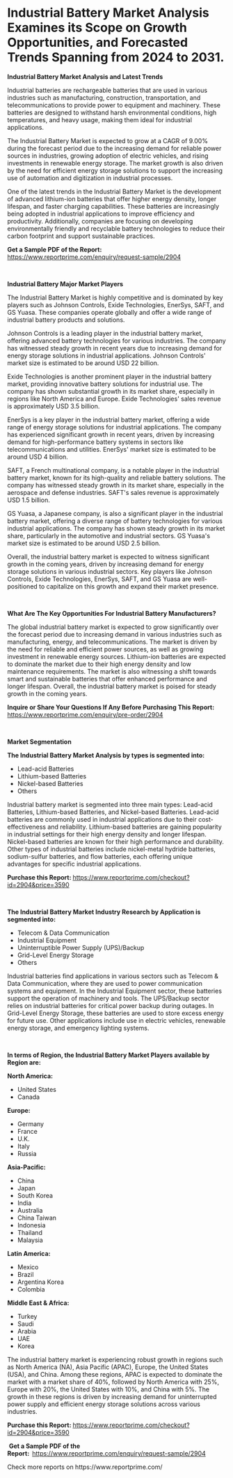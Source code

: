 <p><h1>Industrial Battery Market Analysis Examines its Scope on Growth Opportunities, and Forecasted Trends Spanning from 2024 to 2031.</h1></p><p><strong>Industrial Battery Market Analysis and Latest Trends</strong></p>
<p><p>Industrial batteries are rechargeable batteries that are used in various industries such as manufacturing, construction, transportation, and telecommunications to provide power to equipment and machinery. These batteries are designed to withstand harsh environmental conditions, high temperatures, and heavy usage, making them ideal for industrial applications.</p><p>The Industrial Battery Market is expected to grow at a CAGR of 9.00% during the forecast period due to the increasing demand for reliable power sources in industries, growing adoption of electric vehicles, and rising investments in renewable energy storage. The market growth is also driven by the need for efficient energy storage solutions to support the increasing use of automation and digitization in industrial processes.</p><p>One of the latest trends in the Industrial Battery Market is the development of advanced lithium-ion batteries that offer higher energy density, longer lifespan, and faster charging capabilities. These batteries are increasingly being adopted in industrial applications to improve efficiency and productivity. Additionally, companies are focusing on developing environmentally friendly and recyclable battery technologies to reduce their carbon footprint and support sustainable practices.</p></p>
<p><strong>Get a Sample PDF of the Report:&nbsp;</strong> <a href="https://www.reportprime.com/enquiry/request-sample/2904">https://www.reportprime.com/enquiry/request-sample/2904</a></p>
<p>&nbsp;</p>
<p><strong>Industrial Battery Major Market Players</strong></p>
<p><p>The Industrial Battery Market is highly competitive and is dominated by key players such as Johnson Controls, Exide Technologies, EnerSys, SAFT, and GS Yuasa. These companies operate globally and offer a wide range of industrial battery products and solutions.</p><p>Johnson Controls is a leading player in the industrial battery market, offering advanced battery technologies for various industries. The company has witnessed steady growth in recent years due to increasing demand for energy storage solutions in industrial applications. Johnson Controls' market size is estimated to be around USD 22 billion.</p><p>Exide Technologies is another prominent player in the industrial battery market, providing innovative battery solutions for industrial use. The company has shown substantial growth in its market share, especially in regions like North America and Europe. Exide Technologies' sales revenue is approximately USD 3.5 billion.</p><p>EnerSys is a key player in the industrial battery market, offering a wide range of energy storage solutions for industrial applications. The company has experienced significant growth in recent years, driven by increasing demand for high-performance battery systems in sectors like telecommunications and utilities. EnerSys' market size is estimated to be around USD 4 billion.</p><p>SAFT, a French multinational company, is a notable player in the industrial battery market, known for its high-quality and reliable battery solutions. The company has witnessed steady growth in its market share, especially in the aerospace and defense industries. SAFT's sales revenue is approximately USD 1.5 billion.</p><p>GS Yuasa, a Japanese company, is also a significant player in the industrial battery market, offering a diverse range of battery technologies for various industrial applications. The company has shown steady growth in its market share, particularly in the automotive and industrial sectors. GS Yuasa's market size is estimated to be around USD 2.5 billion.</p><p>Overall, the industrial battery market is expected to witness significant growth in the coming years, driven by increasing demand for energy storage solutions in various industrial sectors. Key players like Johnson Controls, Exide Technologies, EnerSys, SAFT, and GS Yuasa are well-positioned to capitalize on this growth and expand their market presence.</p></p>
<p>&nbsp;</p>
<p><strong>What Are The Key Opportunities For Industrial Battery Manufacturers?</strong></p>
<p><p>The global industrial battery market is expected to grow significantly over the forecast period due to increasing demand in various industries such as manufacturing, energy, and telecommunications. The market is driven by the need for reliable and efficient power sources, as well as growing investment in renewable energy sources. Lithium-ion batteries are expected to dominate the market due to their high energy density and low maintenance requirements. The market is also witnessing a shift towards smart and sustainable batteries that offer enhanced performance and longer lifespan. Overall, the industrial battery market is poised for steady growth in the coming years.</p></p>
<p><strong>Inquire or Share Your Questions If Any Before Purchasing This Report:</strong> <a href="https://www.reportprime.com/enquiry/pre-order/2904">https://www.reportprime.com/enquiry/pre-order/2904</a></p>
<p>&nbsp;</p>
<p><strong>Market Segmentation</strong></p>
<p><strong>The Industrial Battery Market Analysis by types is segmented into:</strong></p>
<p><ul><li>Lead-acid Batteries</li><li>Lithium-based Batteries</li><li>Nickel-based Batteries</li><li>Others</li></ul></p>
<p><p>Industrial battery market is segmented into three main types: Lead-acid Batteries, Lithium-based Batteries, and Nickel-based Batteries. Lead-acid batteries are commonly used in industrial applications due to their cost-effectiveness and reliability. Lithium-based batteries are gaining popularity in industrial settings for their high energy density and longer lifespan. Nickel-based batteries are known for their high performance and durability. Other types of industrial batteries include nickel-metal hydride batteries, sodium-sulfur batteries, and flow batteries, each offering unique advantages for specific industrial applications.</p></p>
<p><strong>Purchase this Report:&nbsp;</strong><a href="https://www.reportprime.com/checkout?id=2904&price=3590">https://www.reportprime.com/checkout?id=2904&price=3590</a></p>
<p>&nbsp;</p>
<p><strong>The Industrial Battery Market Industry Research by Application is segmented into:</strong></p>
<p><ul><li>Telecom & Data Communication</li><li>Industrial Equipment</li><li>Uninterruptible Power Supply (UPS)/Backup</li><li>Grid-Level Energy Storage</li><li>Others</li></ul></p>
<p><p>Industrial batteries find applications in various sectors such as Telecom & Data Communication, where they are used to power communication systems and equipment. In the Industrial Equipment sector, these batteries support the operation of machinery and tools. The UPS/Backup sector relies on industrial batteries for critical power backup during outages. In Grid-Level Energy Storage, these batteries are used to store excess energy for future use. Other applications include use in electric vehicles, renewable energy storage, and emergency lighting systems.</p></p>
<p>&nbsp;</p>
<p><strong>In terms of Region, the Industrial Battery Market Players available by Region are:</strong></p>
<p>
    <p> <strong> North America: </strong>
        <ul>
            <li>United States</li>
            <li>Canada</li>
        </ul>
        </p> 
    <p> <strong> Europe: </strong>
        <ul>
            <li>Germany</li>
            <li>France</li>
            <li>U.K.</li>
            <li>Italy</li>
            <li>Russia</li>
        </ul>
        </p> 
    <p> <strong> Asia-Pacific: </strong>
        <ul>
            <li>China</li>
            <li>Japan</li>
            <li>South Korea</li>
            <li>India</li>
            <li>Australia</li>
            <li>China Taiwan</li>
            <li>Indonesia</li>
            <li>Thailand</li>
            <li>Malaysia</li>
        </ul>
        </p> 
    <p> <strong> Latin America: </strong>
        <ul>
            <li>Mexico</li>
            <li>Brazil</li>
            <li>Argentina Korea</li>
            <li>Colombia</li>
        </ul>
        </p> 
    <p> <strong> Middle East & Africa: </strong>
        <ul>
            <li>Turkey</li>
            <li>Saudi</li>
            <li>Arabia</li>
            <li>UAE</li>
            <li>Korea</li>
        </ul>
    </p>
    </p>
<p><p>The industrial battery market is experiencing robust growth in regions such as North America (NA), Asia Pacific (APAC), Europe, the United States (USA), and China. Among these regions, APAC is expected to dominate the market with a market share of 40%, followed by North America with 25%, Europe with 20%, the United States with 10%, and China with 5%. The growth in these regions is driven by increasing demand for uninterrupted power supply and efficient energy storage solutions across various industries.</p></p>
<p><strong>Purchase this Report: </strong><a href="https://www.reportprime.com/checkout?id=2904&price=3590">https://www.reportprime.com/checkout?id=2904&price=3590</a></p>
<p>&nbsp;<strong>Get a Sample PDF of the Report:&nbsp;&nbsp;</strong><a href="https://www.reportprime.com/enquiry/request-sample/2904">https://www.reportprime.com/enquiry/request-sample/2904</a></p>
<p><strong></strong></p>
<p>Check more reports on https://www.reportprime.com/</p>